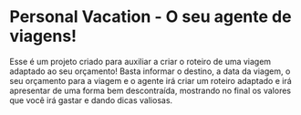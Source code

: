 # Personal Vacation - O seu agente de viagens!
Esse é um projeto criado para auxiliar a criar o roteiro de uma viagem adaptado ao seu orçamento!
Basta informar o destino, a data da viagem, o seu orçamento para a viagem e o agente irá criar um roteiro adaptado e irá apresentar de uma forma bem descontraída, mostrando no final os valores que você irá gastar e dando dicas valiosas. 
